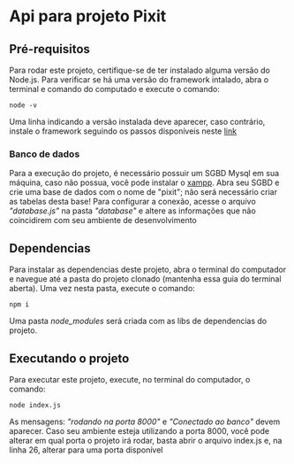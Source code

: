 # Api para  projeto Pixit

## Pré-requisitos
Para rodar este projeto, certifique-se de ter instalado alguma versão do Node.js.
Para verificar se há uma versão do framework intalado, abra o terminal e comando do computado e execute o comando:
```
node -v
```
Uma linha indicando a versão instalada deve aparecer, caso contrário, instale o framework seguindo os passos disponíveis neste [link](https://nodejs.org/en/)

### Banco de dados
Para a execução do projeto, é necessário possuir um SGBD Mysql em sua máquina, caso não possua, você pode instalar o [xampp](https://www.apachefriends.org/pt_br/index.html).
Abra seu SGBD e crie uma base de dados com o nome de "pixit"; não será necessário criar as tabelas desta base!
Para configurar a conexão, acesse o arquivo _"database.js"_ na pasta _"database"_ e altere as informações que não coincidirem com seu ambiente de desenvolvimento

## Dependencias
Para instalar as dependencias deste projeto, abra o terminal do computador e navegue até a pasta do projeto clonado (mantenha essa guia do terminal aberta).
Uma vez nesta pasta, execute o comando: 
```
npm i
```
Uma pasta _node_modules_ será criada com as libs de dependencias do projeto.

## Executando o projeto
Para executar este projeto, execute, no terminal do computador, o comando: 
```
node index.js
```
As mensagens: _"rodando na porta 8000"_ e _"Conectado ao banco"_ devem aparecer.
Caso seu ambiente esteja utilizando a porta 8000, você pode alterar em qual porta o projeto irá rodar, basta abrir o arquivo index.js e, na linha 26, alterar para uma porta disponível
